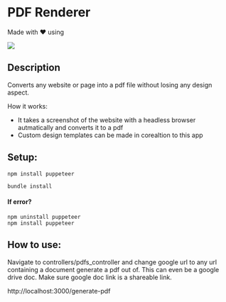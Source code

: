 # PDF Renderer
Made with ❤️ using 

  <a href="https://skillicons.dev">
    <img src="https://skillicons.dev/icons?i=ruby,rails" />
  </a>

## Description
Converts any website or page into a pdf file without losing any design aspect. 

How it works: 
<ul>
  <li>It takes a screenshot of the website with a headless browser autmatically and converts it to a pdf</li>
  <li>Custom design templates can be made in corealtion to this app</li>
</ul>

## Setup:

```
npm install puppeteer
```

```
bundle install
```

#### If error?
```
npm uninstall puppeteer
npm install puppeteer
```

## How to use:
Navigate to controllers/pdfs_controller and change google url to any url containing a document generate a pdf out of. This can even be a google drive doc. Make sure google doc link is a shareable link.

http://localhost:3000/generate-pdf 
